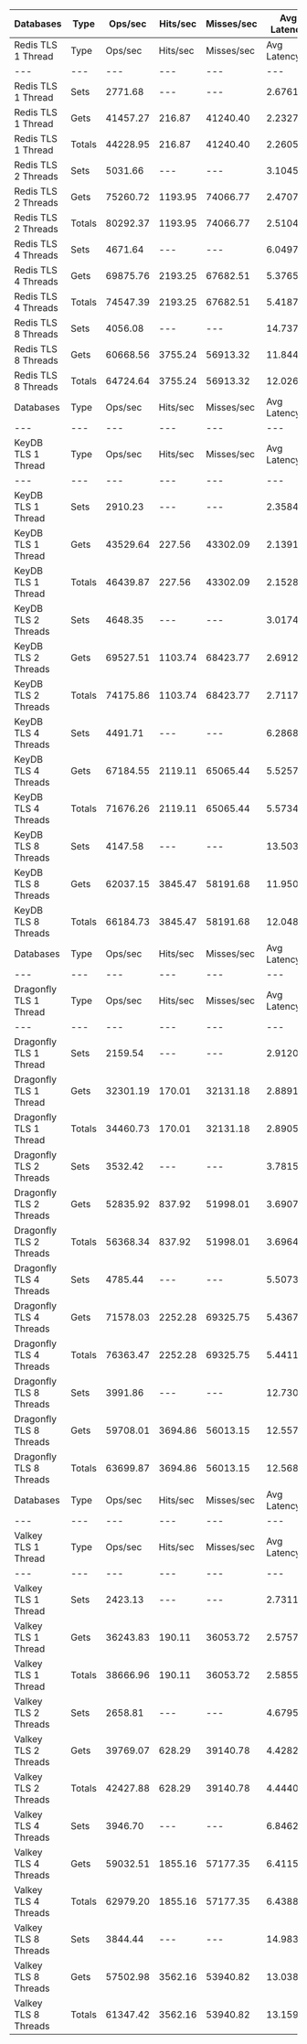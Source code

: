 | Databases | Type | Ops/sec | Hits/sec | Misses/sec | Avg Latency | p50 Latency | p99 Latency | p99.9 Latency | KB/sec |
| --- | --- | --- | --- | --- | --- | --- | --- | --- | --- |
| Redis TLS 1 Thread | Type | Ops/sec | Hits/sec | Misses/sec | Avg Latency | p50 Latency | p99 Latency | p99.9 Latency | KB/sec |
| --- | --- | --- | --- | --- | --- | --- | --- | --- | --- |
Redis TLS 1 Thread | Sets | 2771.68 | --- | --- | 2.67619 | 2.15900 | 4.79900 | 124.41500 | 1515.33 |
Redis TLS 1 Thread | Gets | 41457.27 | 216.87 | 41240.40 | 2.23278 | 2.15900 | 3.74300 | 7.32700 | 1722.07 |
Redis TLS 1 Thread | Totals | 44228.95 | 216.87 | 41240.40 | 2.26057 | 2.15900 | 3.75900 | 8.09500 | 3237.40 |
Redis TLS 2 Threads | Sets | 5031.66 | --- | --- | 3.10459 | 2.23900 | 6.52700 | 186.36700 | 2750.90 |
Redis TLS 2 Threads | Gets | 75260.72 | 1193.95 | 74066.77 | 2.47072 | 2.22300 | 5.98300 | 7.64700 | 3528.68 |
Redis TLS 2 Threads | Totals | 80292.37 | 1193.95 | 74066.77 | 2.51044 | 2.23900 | 5.98300 | 7.93500 | 6279.59 |
Redis TLS 4 Threads | Sets | 4671.64 | --- | --- | 6.04978 | 5.21500 | 12.54300 | 249.85500 | 2554.08 |
Redis TLS 4 Threads | Gets | 69875.76 | 2193.25 | 67682.51 | 5.37653 | 5.21500 | 11.83900 | 15.10300 | 3821.75 |
Redis TLS 4 Threads | Totals | 74547.39 | 2193.25 | 67682.51 | 5.41872 | 5.21500 | 11.90300 | 15.42300 | 6375.83 |
Redis TLS 8 Threads | Sets | 4056.08 | --- | --- | 14.73741 | 11.19900 | 30.97500 | 827.39100 | 2217.54 |
Redis TLS 8 Threads | Gets | 60668.56 | 3755.24 | 56913.32 | 11.84478 | 11.13500 | 28.03100 | 36.35100 | 4249.09 |
Redis TLS 8 Threads | Totals | 64724.64 | 3755.24 | 56913.32 | 12.02605 | 11.13500 | 28.15900 | 37.88700 | 6466.63 |
| Databases | Type | Ops/sec | Hits/sec | Misses/sec | Avg Latency | p50 Latency | p99 Latency | p99.9 Latency | KB/sec |
| --- | --- | --- | --- | --- | --- | --- | --- | --- | --- |
| KeyDB TLS 1 Thread | Type | Ops/sec | Hits/sec | Misses/sec | Avg Latency | p50 Latency | p99 Latency | p99.9 Latency | KB/sec |
| --- | --- | --- | --- | --- | --- | --- | --- | --- | --- |
KeyDB TLS 1 Thread | Sets | 2910.23 | --- | --- | 2.35843 | 2.19100 | 3.48700 | 62.46300 | 1591.08 |
KeyDB TLS 1 Thread | Gets | 43529.64 | 227.56 | 43302.09 | 2.13914 | 2.17500 | 3.35900 | 3.66300 | 1808.07 |
KeyDB TLS 1 Thread | Totals | 46439.87 | 227.56 | 43302.09 | 2.15288 | 2.17500 | 3.35900 | 3.72700 | 3399.15 |
KeyDB TLS 2 Threads | Sets | 4648.35 | --- | --- | 3.01741 | 2.41500 | 9.47100 | 102.91100 | 2541.35 |
KeyDB TLS 2 Threads | Gets | 69527.51 | 1103.74 | 68423.77 | 2.69126 | 2.39900 | 7.96700 | 14.59100 | 3260.25 |
KeyDB TLS 2 Threads | Totals | 74175.86 | 1103.74 | 68423.77 | 2.71170 | 2.39900 | 8.03100 | 15.74300 | 5801.59 |
KeyDB TLS 4 Threads | Sets | 4491.71 | --- | --- | 6.28680 | 5.21500 | 14.97500 | 238.59100 | 2455.71 |
KeyDB TLS 4 Threads | Gets | 67184.55 | 2119.11 | 65065.44 | 5.52577 | 5.18300 | 13.50300 | 18.68700 | 3679.76 |
KeyDB TLS 4 Threads | Totals | 71676.26 | 2119.11 | 65065.44 | 5.57346 | 5.18300 | 13.56700 | 19.58300 | 6135.47 |
KeyDB TLS 8 Threads | Sets | 4147.58 | --- | --- | 13.50318 | 11.32700 | 30.84700 | 456.70300 | 2267.57 |
KeyDB TLS 8 Threads | Gets | 62037.15 | 3845.47 | 58191.68 | 11.95092 | 11.32700 | 28.41500 | 36.09500 | 4347.72 |
KeyDB TLS 8 Threads | Totals | 66184.73 | 3845.47 | 58191.68 | 12.04820 | 11.32700 | 28.54300 | 37.37500 | 6615.29 |
| Databases | Type | Ops/sec | Hits/sec | Misses/sec | Avg Latency | p50 Latency | p99 Latency | p99.9 Latency | KB/sec |
| --- | --- | --- | --- | --- | --- | --- | --- | --- | --- |
| Dragonfly TLS 1 Thread | Type | Ops/sec | Hits/sec | Misses/sec | Avg Latency | p50 Latency | p99 Latency | p99.9 Latency | KB/sec |
| --- | --- | --- | --- | --- | --- | --- | --- | --- | --- |
Dragonfly TLS 1 Thread | Sets | 2159.54 | --- | --- | 2.91200 | 2.78300 | 6.33500 | 8.12700 | 1180.66 |
Dragonfly TLS 1 Thread | Gets | 32301.19 | 170.01 | 32131.18 | 2.88911 | 2.76700 | 6.23900 | 7.00700 | 1342.26 |
Dragonfly TLS 1 Thread | Totals | 34460.73 | 170.01 | 32131.18 | 2.89054 | 2.76700 | 6.23900 | 7.03900 | 2522.92 |
Dragonfly TLS 2 Threads | Sets | 3532.42 | --- | --- | 3.78155 | 3.53500 | 8.83100 | 35.07100 | 1931.24 |
Dragonfly TLS 2 Threads | Gets | 52835.92 | 837.92 | 51998.01 | 3.69077 | 3.51900 | 8.38300 | 10.23900 | 2477.13 |
Dragonfly TLS 2 Threads | Totals | 56368.34 | 837.92 | 51998.01 | 3.69645 | 3.51900 | 8.38300 | 10.43100 | 4408.37 |
Dragonfly TLS 4 Threads | Sets | 4785.44 | --- | --- | 5.50735 | 5.11900 | 12.35100 | 28.15900 | 2616.30 |
Dragonfly TLS 4 Threads | Gets | 71578.03 | 2252.28 | 69325.75 | 5.43677 | 5.11900 | 11.83900 | 17.66300 | 3917.67 |
Dragonfly TLS 4 Threads | Totals | 76363.47 | 2252.28 | 69325.75 | 5.44119 | 5.11900 | 11.83900 | 18.04700 | 6533.97 |
Dragonfly TLS 8 Threads | Sets | 3991.86 | --- | --- | 12.73003 | 11.51900 | 31.48700 | 72.19100 | 2182.43 |
Dragonfly TLS 8 Threads | Gets | 59708.01 | 3694.86 | 56013.15 | 12.55786 | 11.45500 | 30.20700 | 53.75900 | 4181.35 |
Dragonfly TLS 8 Threads | Totals | 63699.87 | 3694.86 | 56013.15 | 12.56865 | 11.45500 | 30.20700 | 54.78300 | 6363.78 |
| Databases | Type | Ops/sec | Hits/sec | Misses/sec | Avg Latency | p50 Latency | p99 Latency | p99.9 Latency | KB/sec |
| --- | --- | --- | --- | --- | --- | --- | --- | --- | --- |
| Valkey TLS 1 Thread | Type | Ops/sec | Hits/sec | Misses/sec | Avg Latency | p50 Latency | p99 Latency | p99.9 Latency | KB/sec |
| --- | --- | --- | --- | --- | --- | --- | --- | --- | --- |
Valkey TLS 1 Thread | Sets | 2423.13 | --- | --- | 2.73117 | 2.20700 | 6.55900 | 48.12700 | 1324.77 |
Valkey TLS 1 Thread | Gets | 36243.83 | 190.11 | 36053.72 | 2.57576 | 2.19100 | 6.17500 | 10.04700 | 1505.77 |
Valkey TLS 1 Thread | Totals | 38666.96 | 190.11 | 36053.72 | 2.58550 | 2.19100 | 6.17500 | 11.51900 | 2830.54 |
Valkey TLS 2 Threads | Sets | 2658.81 | --- | --- | 4.67952 | 4.35100 | 11.00700 | 91.64700 | 1453.63 |
Valkey TLS 2 Threads | Gets | 39769.07 | 628.29 | 39140.78 | 4.42827 | 4.35100 | 10.36700 | 14.20700 | 1863.30 |
Valkey TLS 2 Threads | Totals | 42427.88 | 628.29 | 39140.78 | 4.44402 | 4.35100 | 10.43100 | 14.71900 | 3316.93 |
Valkey TLS 4 Threads | Sets | 3946.70 | --- | --- | 6.84621 | 6.20700 | 13.75900 | 165.88700 | 2157.74 |
Valkey TLS 4 Threads | Gets | 59032.51 | 1855.16 | 57177.35 | 6.41158 | 6.17500 | 12.54300 | 17.53500 | 3229.83 |
Valkey TLS 4 Threads | Totals | 62979.20 | 1855.16 | 57177.35 | 6.43882 | 6.17500 | 12.60700 | 18.17500 | 5387.57 |
Valkey TLS 8 Threads | Sets | 3844.44 | --- | --- | 14.98353 | 12.99100 | 24.31900 | 577.53500 | 2101.83 |
Valkey TLS 8 Threads | Gets | 57502.98 | 3562.16 | 53940.82 | 13.03805 | 12.99100 | 22.52700 | 29.56700 | 4028.82 |
Valkey TLS 8 Threads | Totals | 61347.42 | 3562.16 | 53940.82 | 13.15997 | 12.99100 | 22.52700 | 30.84700 | 6130.66 |
